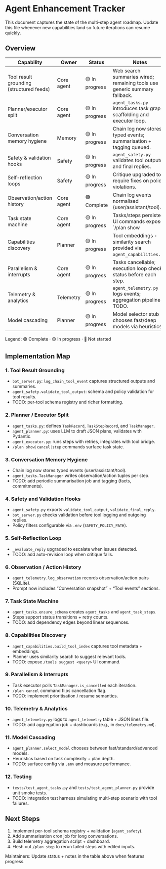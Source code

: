 # Agent Enhancement Tracker

This document captures the state of the multi-step agent roadmap. Update this
file whenever new capabilities land so future iterations can resume quickly.

## Overview

| Capability | Owner | Status | Notes |
| --- | --- | --- | --- |
| Tool result grounding (structured feeds) | Core agent | 🟡 In progress | Web search summaries wired; remaining tools use generic summary fallback. |
| Planner/executor split | Core agent | 🟡 In progress | `agent_tasks.py` introduces task graph scaffolding and executor loop. |
| Conversation memory hygiene | Memory | 🟡 In progress | Chain log now stores typed events; summarisation + tagging queued. |
| Safety & validation hooks | Safety | 🟡 In progress | `agent_safety.py` validates tool outputs and final replies. |
| Self-reflection loops | Safety | 🟡 In progress | Critique upgraded to require fixes on policy violations. |
| Observation/action history | Core agent | 🟢 Complete | Chain log events normalised (user/assistant/tool). |
| Task state machine | Core agent | 🟡 In progress | Tasks/steps persisted; UI commands expose `/plan show|cancel|step`. |
| Capabilities discovery | Planner | 🟡 In progress | Tool embeddings + similarity search provided via `agent_capabilities.py`. |
| Parallelism & interrupts | Core agent | 🟡 In progress | Tasks cancellable; execution loop checks status before each step. |
| Telemetry & analytics | Telemetry | 🟡 In progress | `agent_telemetry.py` logs events; aggregation pipeline TODO. |
| Model cascading | Planner | 🟡 In progress | Model selector stub chooses fast/deep models via heuristics. |

Legend: 🟢 Complete · 🟡 In progress · 🔴 Not started

## Implementation Map

### 1. Tool Result Grounding

* `bot_server.py`: `log_chain_tool_event` captures structured outputs and summaries.
* `agent_safety.validate_tool_output`: schema and policy validation for tool results.
* TODO: per-tool schema registry and richer formatting.

### 2. Planner / Executor Split

* `agent_tasks.py`: defines `TaskRecord`, `TaskStepRecord`, and `TaskManager`.
* `agent_planner.py`: uses LLM to draft JSON plans, validates with Pydantic.
* `agent_executor.py`: runs steps with retries, integrates with tool bridge.
* `/plan show|cancel|step` commands surface task state.

### 3. Conversation Memory Hygiene

* Chain log now stores typed events (user/assistant/tool).
* `agent_tasks.TaskManager` writes observation/action tuples per step.
* TODO: add periodic summarisation job and tagging (facts, commitments).

### 4. Safety and Validation Hooks

* `agent_safety.py` exports `validate_tool_output`, `validate_final_reply`.
* `bot_server.py` checks validation before tool logging and outgoing replies.
* Policy filters configurable via `.env` (`SAFETY_POLICY_PATH`).

### 5. Self-Reflection Loop

* `_evaluate_reply` upgraded to escalate when issues detected.
* TODO: add auto-revision loop when critique fails.

### 6. Observation / Action History

* `agent_telemetry.log_observation` records observation/action pairs (SQLite).
* Prompt now includes “Conversation snapshot” + “Tool events” sections.

### 7. Task State Machine

* `agent_tasks.ensure_schema` creates `agent_tasks` and `agent_task_steps`.
* Steps support status transitions + retry counts.
* TODO: add dependency edges beyond linear sequences.

### 8. Capabilities Discovery

* `agent_capabilities.build_tool_index` captures tool metadata + embeddings.
* Planner uses similarity search to suggest relevant tools.
* TODO: expose `/tools suggest <query>` UI command.

### 9. Parallelism & Interrupts

* Task executor polls `TaskManager.is_cancelled` each iteration.
* `/plan cancel` command flips cancellation flag.
* TODO: implement prioritisation / resume semantics.

### 10. Telemetry & Analytics

* `agent_telemetry.py` logs to `agent_telemetry` table + JSON lines file.
* TODO: add aggregation job + dashboards (e.g., in `docs/telemetry.md`).

### 11. Model Cascading

* `agent_planner.select_model` chooses between fast/standard/advanced models.
* Heuristics based on task complexity + plan depth.
* TODO: surface config via `.env` and measure performance.

### 12. Testing

* `tests/test_agent_tasks.py` and `tests/test_agent_planner.py` provide unit smoke tests.
* TODO: integration test harness simulating multi-step scenario with tool failures.

## Next Steps

1. Implement per-tool schema registry + validation (`agent_safety`).
2. Add summarisation cron job for long conversations.
3. Build telemetry aggregation script + dashboard.
4. Flesh out `/plan step` to rerun failed steps with edited inputs.

Maintainers: Update status + notes in the table above when features progress.
